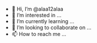 - 👋 Hi, I’m @alaa12alaa
- 👀 I’m interested in ...
- 🌱 I’m currently learning ...
- 💞️ I’m looking to collaborate on ...
- 📫 How to reach me ...

<!---
alaa12alaa/alaa12alaa is a ✨ special ✨ repository because its `README.md` (this file) appears on your GitHub profile.
You can click the Preview link to take a look at your changes.
--->
